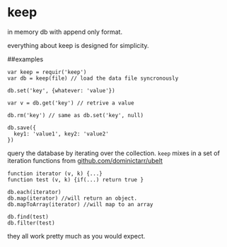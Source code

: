 # keep

in memory db with append only format.

everything about keep is designed for simplicity.

##examples

```
var keep = requir('keep')
var db = keep(file) // load the data file syncronously

db.set('key', {whatever: 'value'}) 

var v = db.get('key') // retrive a value

db.rm('key') // same as db.set('key', null)

db.save({
  key1: 'value1', key2: 'value2'
})

```

query the database by iterating over the collection.
`keep` mixes in a set of iteration functions from [github.com/dominictarr/ubelt](ubelt)

```
function iterator (v, k) {...}
function test (v, k) {if(...) return true }

db.each(iterator)
db.map(iterator) //will return an object.
db.mapToArray(iterator) //will map to an array

db.find(test)
db.filter(test)

```

they all work pretty much as you would expect.